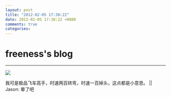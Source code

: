 ```yaml
---
layout: post
title: "2012-02-05 17:38:22"
date: 2012-02-05 17:38:22 +0800
comments: true
categories: 
---
```


# freeness's blog

----------

![](http://okqmqrbgo.bkt.clouddn.com/201202051738221.jpg)

>
我可是极品飞车高手，时速两百转弯，时速一百掉头，这点都是小意思。 || Jason: 晕了吧